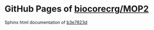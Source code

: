 GitHub Pages of [biocorecrg/MOP2](https://github.com/biocorecrg/MOP2.git)
===
Sphinx html documentation of [b3e7823d](https://github.com/biocorecrg/MOP2/tree/b3e7823dcaa8c44bbf51b86f9f07e4ae5d921066)
